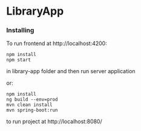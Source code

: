 # LibraryApp
### Installing

To run frontend at http://localhost:4200:
```
npm install
npm start
```
in library-app folder and then run server application

or:
```
npm install
ng build --env=prod
mvn clean install
mvn spring-boot:run
```
to run project at http://localhost:8080/
